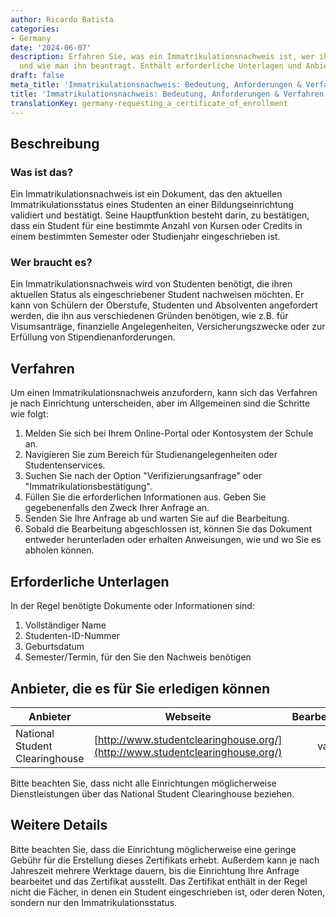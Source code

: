 ```yaml
---
author: Ricardo Batista
categories:
- Germany
date: '2024-06-07'
description: Erfahren Sie, was ein Immatrikulationsnachweis ist, wer ihn benötigt
  und wie man ihn beantragt. Enthält erforderliche Unterlagen und Anbieterdetails.
draft: false
meta_title: 'Immatrikulationsnachweis: Bedeutung, Anforderungen & Verfahren'
title: 'Immatrikulationsnachweis: Bedeutung, Anforderungen & Verfahren'
translationKey: germany-requesting_a_certificate_of_enrollment
---
```



## Beschreibung
### Was ist das?
Ein Immatrikulationsnachweis ist ein Dokument, das den aktuellen Immatrikulationsstatus eines Studenten an einer Bildungseinrichtung validiert und bestätigt. Seine Hauptfunktion besteht darin, zu bestätigen, dass ein Student für eine bestimmte Anzahl von Kursen oder Credits in einem bestimmten Semester oder Studienjahr eingeschrieben ist.
### Wer braucht es?
Ein Immatrikulationsnachweis wird von Studenten benötigt, die ihren aktuellen Status als eingeschriebener Student nachweisen möchten. Er kann von Schülern der Oberstufe, Studenten und Absolventen angefordert werden, die ihn aus verschiedenen Gründen benötigen, wie z.B. für Visumsanträge, finanzielle Angelegenheiten, Versicherungszwecke oder zur Erfüllung von Stipendienanforderungen.

## Verfahren
Um einen Immatrikulationsnachweis anzufordern, kann sich das Verfahren je nach Einrichtung unterscheiden, aber im Allgemeinen sind die Schritte wie folgt:

1. Melden Sie sich bei Ihrem Online-Portal oder Kontosystem der Schule an.
2. Navigieren Sie zum Bereich für Studienangelegenheiten oder Studentenservices.
3. Suchen Sie nach der Option "Verifizierungsanfrage" oder "Immatrikulationsbestätigung".
4. Füllen Sie die erforderlichen Informationen aus. Geben Sie gegebenenfalls den Zweck Ihrer Anfrage an.
5. Senden Sie Ihre Anfrage ab und warten Sie auf die Bearbeitung.
6. Sobald die Bearbeitung abgeschlossen ist, können Sie das Dokument entweder herunterladen oder erhalten Anweisungen, wie und wo Sie es abholen können.

## Erforderliche Unterlagen
In der Regel benötigte Dokumente oder Informationen sind:

1. Vollständiger Name
2. Studenten-ID-Nummer
3. Geburtsdatum
4. Semester/Termin, für den Sie den Nachweis benötigen

## Anbieter, die es für Sie erledigen können

| Anbieter        |     Webseite     |     Bearbeitungszeit    |       Kosten      |
| --------------- | --------------- |  :-------------: | :-------------: |
| National Student Clearinghouse      |  [http://www.studentclearinghouse.org/](http://www.studentclearinghouse.org/)     |      variiert      |        variiert       |

Bitte beachten Sie, dass nicht alle Einrichtungen möglicherweise Dienstleistungen über das National Student Clearinghouse beziehen.

## Weitere Details
Bitte beachten Sie, dass die Einrichtung möglicherweise eine geringe Gebühr für die Erstellung dieses Zertifikats erhebt. Außerdem kann je nach Jahreszeit mehrere Werktage dauern, bis die Einrichtung Ihre Anfrage bearbeitet und das Zertifikat ausstellt. Das Zertifikat enthält in der Regel nicht die Fächer, in denen ein Student eingeschrieben ist, oder deren Noten, sondern nur den Immatrikulationsstatus.